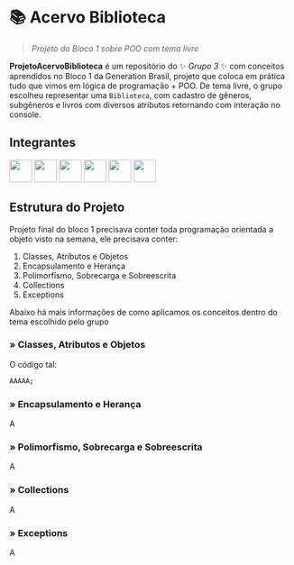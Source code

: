 # 📚 Acervo Biblioteca

>  *Projeto do Bloco 1 sobre POO com tema livre*


**ProjetoAcervoBiblioteca** é um repositório do ✨ _Grupo 3_ ✨ com conceitos aprendidos no Bloco 1 da Generation Brasil, 
projeto que coloca em prática tudo que vimos em lógica de programação + POO. De tema livre, o grupo escolheu representar uma `Biblioteca`, 
com cadastro de gêneros, subgêneros e livros com diversos atributos retornando com interação no console.

## Integrantes
<div>
  <img src="https://github.com/janagt.png" width="40" height="40"/>  <img src="https://github.com/EduardaMatias.png" width="40" height="40"/>  <img src="https://github.com/GeordanFS.png" width="40" height="40"/>  <img src="https://github.com/nan1b.png" width="40" height="40"/>  <img src="https://github.com/rphaela.png" width="40" height="40"/>  <img src="https://github.com/PedroHenriquedp.png" width="40" height="40"/>
</div>

## Estrutura do Projeto

Projeto final do bloco 1 precisava conter toda programação orientada a objeto visto na semana, ele precisava conter:
1. Classes, Atributos e Objetos
2. Encapsulamento e Herança
3. Polimorfismo, Sobrecarga e Sobreescrita
4. Collections
5. Exceptions

Abaixo há mais informações de como aplicamos os conceitos dentro do tema escolhido pelo grupo

### » Classes, Atributos e Objetos
O código tal: 
```bash
AAAAA;
```

### » Encapsulamento e Herança
A

### » Polimorfismo, Sobrecarga e Sobreescrita
A

### » Collections
A

### » Exceptions
A
